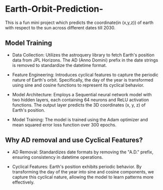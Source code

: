 # Earth-Orbit-Prediction-
This is a fun mini project which predicts the coordinate(in (x,y,z)) of earth with respect to the sun across different dates till 2030.

## Model Training
- Data Collection: Utilizes the astroquery library to fetch Earth's position data from JPL Horizons. The AD (Anno Domini) prefix in the date strings is removed to standardize the datetime format.

- Feature Engineering: Introduces cyclical features to capture the periodic nature of Earth's orbit. Specifically, the day of the year is transformed using sine and cosine functions to represent its cyclical behavior.

- Model Architecture: Employs a Sequential neural network model with two hidden layers, each containing 64 neurons and ReLU activation functions. The output layer predicts the 3D coordinates (x, y, z) of Earth's position.

- Model Training: The model is trained using the Adam optimizer and mean squared error loss function over 300 epochs.

## Why AD removal and use Cyclical Features?
- AD Removal: Standardizes date formats by removing the "A.D." prefix, ensuring consistency in datetime operations.

- Cyclical Features: Earth's position exhibits periodic behavior. By transforming the day of the year into sine and cosine components, we capture this cyclical nature, allowing the model to learn patterns more effectively.


